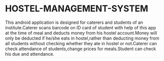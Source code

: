 # HOSTEL-MANAGEMENT-SYSTEM
This android application is designed for caterers and students of an institute.Caterer scans barcode on ID card of student with help of this app at the time of meal and deducts money from his hostel account.Money will only be deducted if he/she eats in hostel,rather than deducting money from all students without checking whether they ate in hostel or not.Caterer can check attendance of students,change prices for meals.Student can check his due and attendance.
